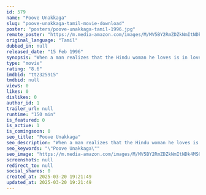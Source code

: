 ```yaml
---
id: 579
name: "Poove Unakkaga"
slug: "poove-unakkaga-tamil-movie-download"
poster: "posters/poove-unakkaga-tamil-1996.jpg"
remote_poster: "https://m.media-amazon.com/images/M/MV5BY2RmZDZkNmItNDk4MS00MWYyLTgzMWMtNGIzYTE5ZjA0ZjZkXkEyXkFqcGdeQXVyMTEzNzg0Mjkx._V1_SX300.jpg"
original_language: "Tamil"
dubbed_in: null
released_date: "15 Feb 1996"
synopsis: "When a man realizes that the Hindu woman he loves is in love with a Christian man, he decides to sacrifice his love and unite their families so as to make the love story a success."
type: "movie"
rating: "8.6"
imdbid: "tt2325915"
tmdbid: null
views: 0
likes: 0
dislikes: 0
author_id: 1
trailer_url: null
runtime: "150 min"
is_featured: 0
is_active: 1
is_comingsoon: 0
seo_title: "Poove Unakkaga"
seo_description: "When a man realizes that the Hindu woman he loves is in love with a Christian man, he decides to sacrifice his love and unite their families so as to make the love story a success."
seo_keywords: "\"Poove Unakkaga\""
seo_image: "https://m.media-amazon.com/images/M/MV5BY2RmZDZkNmItNDk4MS00MWYyLTgzMWMtNGIzYTE5ZjA0ZjZkXkEyXkFqcGdeQXVyMTEzNzg0Mjkx._V1_SX300.jpg"
screenshots: null
redirect_to: null
social_shares: 0
created_at: 2025-03-20 19:21:49
updated_at: 2025-03-20 19:21:49
---
```



